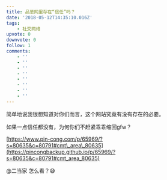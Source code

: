 ```yaml
---
title: 品葱网里存在“信任”吗？
date: '2018-05-12T14:35:10.016Z'
tags:
    - 社交网络
upvote: 0
downvote: 0
follow: 1
comments:
    - ''
    - ''
    - ''
    - ''
    - ''
    - ''
    - ''
    - ''
---
```


简单地说我很想知道对你们而言，这个网站究竟有没有存在的必要。

如果一点信任都没有，为何你们不赶紧乖乖缩回gfw？

[https://www.pin-cong.com/p/65969/?s=80635&c=80791#cmt\_area\_80635](https://pincongbackup.github.io/p/65969/?s=80635&c=80791#cmt_area_80635)

@二当家 怎么看？😅
